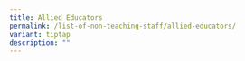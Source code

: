 ```yaml
---
title: Allied Educators
permalink: /list-of-non-teaching-staff/allied-educators/
variant: tiptap
description: ""
---
```

